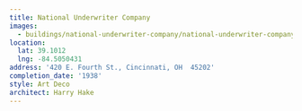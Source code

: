```yaml
---
title: National Underwriter Company
images:
  - buildings/national-underwriter-company/national-underwriter-company-0_b2pvhw
location:
  lat: 39.1012
  lng: -84.5050431
address: '420 E. Fourth St., Cincinnati, OH  45202'
completion_date: '1938'
style: Art Deco
architect: Harry Hake
---
```


